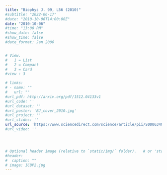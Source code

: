 ```yaml
---
title: "Biophys J. 99, L56 (2010)"
#subtitle: "2022-06-17"
#date: "2010-10-06T14:00:00Z"
date: "2010-10-06"
#time: "13:00 PM"
#show_date: false
#show_time: false
#date_format: Jan 2006


# View.
#   1 = List
#   2 = Compact
#   3 = Card
#view : 3

# links:
# - name: ""
#   url: ""
#url_pdf: http://arxiv.org/pdf/1512.04133v1
#url_code: ''
#url_dataset: ''
#url_poster: 'BJ_cover_2010.jpg'
#url_project: ''
#url_slides: ''
url_source: 'https://www.sciencedirect.com/science/article/pii/S0006349510010519'
#url_video: ''




# Optional header image (relative to `static/img/` folder).   # or 'static/media' folder ?
#header:
#  caption: ""
# image: ICBP2.jpg
---
```


